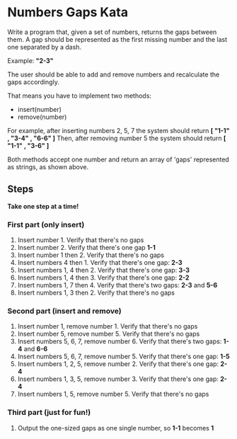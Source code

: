# Numbers Gaps Kata

Write a program that, given a set of numbers, returns the gaps between them.
A gap should be represented as the first missing number and the last one separated by a dash.

Example:
**"2-3"**

The user should be able to add and remove numbers and recalculate the gaps accordingly.

That means you have to implement two methods:

 * insert(number)
 * remove(number)

For example, after inserting numbers 2, 5, 7 the system should return **[ "1-1" , "3-4" , "6-6" ]**
Then, after removing number 5 the system should return **[ "1-1" , "3-6" ]**

Both methods accept one number and return an array of 'gaps' represented as strings, as shown above.

## Steps

**Take one step at a time!**

### First part (only insert)
 1. Insert number 1. Verify that there's no gaps
 2. Insert number 2. Verify that there's one gap **1-1**
 3. Insert number 1 then 2. Verify that there's no gaps
 4. Insert numbers 4 then 1. Verify that there's one gap: **2-3**
 5. Insert numbers 1, 4 then 2. Verify that there's one gap: **3-3**
 6. Insert numbers 1, 4 then 3. Verify that there's one gap: **2-2**
 7. Insert numbers 1, 7 then 4. Verify that there's two gaps: **2-3** and **5-6**
 8. Insert numbers 1, 3 then 2. Verify that there's no gaps

### Second part (insert and remove)
 1. Insert number 1, remove number 1. Verify that there's no gaps
 2. Insert number 5, remove number 5. Verify that there's no gaps
 3. Insert numbers 5, 6, 7, remove number 6. Verify that there's two gaps: **1-4** and **6-6**
 4. Insert numbers 5, 6, 7, remove number 5. Verify that there's one gap: **1-5**
 5. Insert numbers 1, 2, 5, remove number 2. Verify that there's one gap: **2-4**
 6. Insert numbers 1, 3, 5, remove number 3. Verify that there's one gap: **2-4**
 7. Insert numbers 1, 5, remove number 5. Verify that there's no gaps

### Third part (just for fun!)
 1. Output the one-sized gaps as one single number, so **1-1** becomes **1**
